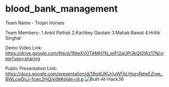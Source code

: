 # blood_bank_management

Team Name - Trojan Horses

Team Members-
1.Ankit Pathak
2.Kartikey Gautam
3.Mahak Rawat
4.Hritik Singhal

Demo Video Link: 
https://drive.google.com/file/d/1NteXVOTAMH7N_wlFt2aUPi3kQt0Wz17N/view?usp=sharing

Public Presentation Link:
https://docs.google.com/presentation/d/18gdIJKUrIuWFbLHszvRdwEZrqe_BWLcwDcJ-fcwc2HQ/edit#slide=id.p
![Built-At-Hack36](https://user-images.githubusercontent.com/72068843/164953143-6e66cc31-404e-431a-9165-02403466bb59.png)

